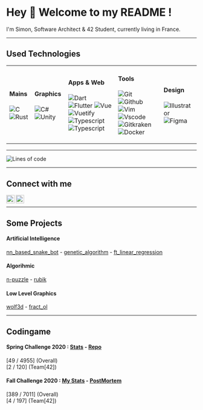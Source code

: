 # Hey 👋 Welcome to my README !

I'm Simon, Software Architect & 42 Student, currently living in France.

---

## Used Technologies

<table>
	<tbody>
		<tr>
			<td>
				<h4>Mains</h4>
				<p>
					<img alt="C" src="https://img.shields.io/badge/-c-00599C?style=flat-square&logo=c&logoColor=white" />
					<img alt="Rust" src="https://img.shields.io/badge/-rust-000000?style=flat-square&logo=rust&logoColor=white" />
				</p>
			</td>
			<td>
				<h4>Graphics</h4>
				<p>
					<img alt="C#" src="https://img.shields.io/badge/-c%23-239120?style=flat-square&logo=c-sharp&logoColor=white" />
					<img alt="Unity" src="https://img.shields.io/badge/-unity-000000?style=flat-square&logo=unity&logoColor=white" />
				</p>
			</td>
			<td>
				<h4>Apps & Web</h4>
				<p>
					<img alt="Dart" src="https://img.shields.io/badge/-dart-0175C2?style=flat-square&logo=dart&logoColor=white" />
					<img alt="Flutter" src="https://img.shields.io/badge/-flutter-02569B?style=flat-square&logo=flutter&logoColor=white" />
					<img alt="Vue" src="https://img.shields.io/badge/-vue-35495e?style=flat-square&logo=vue&logoColor=white" />
					<img alt="Vuetify" src="https://img.shields.io/badge/-vuetify-A8B9CC?style=flat-square&logo=vuetify&logoColor=white" />
					<img alt="Typescript" src="https://img.shields.io/badge/-typescript-007ACC?style=flat-square&logo=typescript&logoColor=white" />
					<img alt="Typescript" src="https://img.shields.io/badge/-javascript-323330?style=flat-square&logo=javascript&logoColor=white" />
				</p>
			</td>
			<td>
				<h4>Tools</h4>
				<p>
					<img alt="Git" src="https://img.shields.io/badge/-git-50532?style=flat-square&logo=git&logoColor=white" />
					<img alt="Github" src="https://img.shields.io/badge/-github-50532?style=flat-square&logo=github&logoColor=white" />
					<img alt="Vim" src="https://img.shields.io/badge/-vim-007ACC?style=flat-square&logo=vim&logoColor=white" />
					<img alt="Vscode" src="https://img.shields.io/badge/-vscode-007ACC?style=flat-square&logo=vscode&logoColor=white" />
					<img alt="Gitkraken" src="https://img.shields.io/badge/-gitkraken-50532?style=flat-square&logo=gitkraken&logoColor=white" />
					<img alt="Docker" src="https://img.shields.io/badge/-docker-0db7ed?style=flat-square&logo=docker&logoColor=white" />
				</p>
			</td>
			<td>
				<h4>Design</h4>
				<p>
					<img alt="Illustrator" src="https://img.shields.io/badge/-adobe%20illustrator-FF9A00?style=flat-square&logo=adobe%20illustrator&logoColor=white" />
					<img alt="Figma" src="https://img.shields.io/badge/-figma-F24E1E?style=flat-square&logo=figma&logoColor=white" />
				</p>
			</td>
		</tr>
	</tbody>
</table>

---

<!--START_SECTION:waka-->
![Lines of code](https://img.shields.io/badge/From%20Hello%20World%20I%27ve%20Written-110303%20lines%20of%20code-blue)


<!--END_SECTION:waka-->

---

## Connect with me

[<img align="left" alt="linkedin" height="22px" src="https://cdn.jsdelivr.net/npm/simple-icons@v3/icons/linkedin.svg" />][linkedin]
[<img align="left" alt="codingame" height="22px" src="https://cdn.worldvectorlogo.com/logos/codingame-1.svg" />][codingame]<br/>

---

## Some Projects

#### Artificial Intelligence
<a href="https://github.com/sgalasso42/nn_based_snake_bot">nn_based_snake_bot</a> - <a href="https://github.com/sgalasso42/genetic_algorithm">genetic_algorithm</a> - <a href="https://github.com/sgalasso42/ft_linear_regression">ft_linear_regression</a>
#### Algorihmic
<a href="https://github.com/sgalasso42/n-puzzle">n-puzzle</a> - <a href="https://github.com/sgalasso42/rubik">rubik</a>
#### Low Level Graphics
<a href="https://github.com/sgalasso42/wolf3d">wolf3d</a> - <a href="https://github.com/sgalasso42/fract_ol">fract_ol</a>

---

## Codingame
#### Spring Challenge 2020 : <a href="https://www.codingame.com/contests/spring-challenge-2020/leaderboard/global?column=keyword&value=sgalasso">Stats</a> - <a href="https://github.com/sgalasso42/codingame_spring_challenge_2020">Repo</a><br/>
[49 / 4955] (Overall)<br/>
[2 / 120] (Team[42])
#### Fall Challenge 2020 : <a href="https://www.codingame.com/contests/fall-challenge-2020/leaderboard/global?column=keyword&value=sgalasso">My Stats</a> - <a href="https://github.com/sgalasso42/codingame_fall_challenge_2020">PostMortem</a><br/>
[389 / 7011] (Overall)<br/>
[4 / 197] (Team[42])

[linkedin]: https://www.linkedin.com/in/simongalasso/
[codingame]: https://www.codingame.com/profile/f2c879b4cff7194c923835e58e70247f0323943
